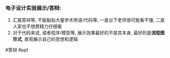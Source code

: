 ### 电子设计实验展示/答辩:

1. 汇报答辩等, 不能黏贴大量学术用语/代码等, 一是台下老师很可能看不懂, 二是人家也不想费精力仔细看
2. 对于代码来说, 或者程序/模型等, 展示效果最好的不是其本身, 最好的是**流程图形式**, 直观展示自己的思想和逻辑

#答辩
#ppt

